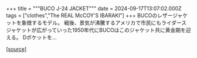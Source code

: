 +++
title = """BUCO J-24 JACKET"""
date = 2024-09-17T13:07:02.000Z
tags = ["clothes","The REAL McCOY'S IBARAKI"]
+++
BUCOのレザージャケットを象徴するモデル。 戦後、景気が沸騰するアメリカで市民にもライダースジャケットが広がっていった1950年代にBUCOはこのジャケット共に黄金期を迎える。 Dポケットを...

[[source]](https://the-realmccoys.ocnk.net/product/1287)

